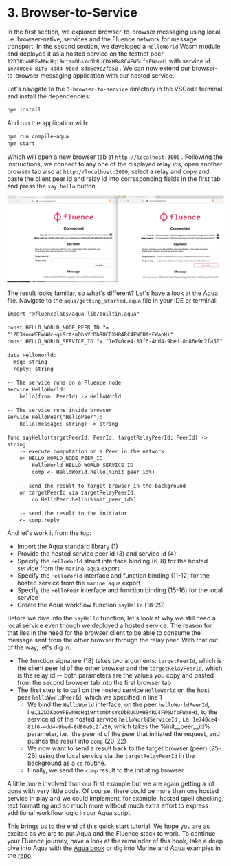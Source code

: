 # 3. Browser-to-Service

In the first section, we explored browser-to-browser messaging using local, i.e. browser-native, services and the Fluence network for message transport. In the second section, we developed a `HelloWorld` Wasm module and deployed it as a hosted service on the testnet peer `12D3KooWFEwNWcHqi9rtsmDhsYcDbRUCDXH84RC4FW6UfsFWaoHi` with service id `1e740ce4-81f6-4dd4-9bed-8d86e9c2fa50` . We can now extend our browser-to-browser messaging application with our hosted service.

Let's navigate to the `3-browser-to-service` directory in the VSCode terminal and install the dependencies:

```sh
npm install
```

And run the application with:

```sh
npm run compile-aqua
npm start
```

Which will open a new browser tab at `http://localhost:3000` . Following the instructions, we connect to any one of the displayed relay ids, open another browser tab also at `http://localhost:3000`, select a relay and copy and paste the client peer id and relay id into corresponding fields in the first tab and press the `say hello` button.

![Browser To Service Implementation](./Browser-To-Service-Implementation.png)

The result looks familiar, so what's different? Let's have a look at the Aqua file. Navigate to the `aqua/getting_started.aqua` file in your IDE or terminal:

```aqua
import "@fluencelabs/aqua-lib/builtin.aqua"

const HELLO_WORLD_NODE_PEER_ID ?= "12D3KooWFEwNWcHqi9rtsmDhsYcDbRUCDXH84RC4FW6UfsFWaoHi"
const HELLO_WORLD_SERVICE_ID ?= "1e740ce4-81f6-4dd4-9bed-8d86e9c2fa50"

data HelloWorld:
  msg: string
  reply: string

-- The service runs on a Fluence node
service HelloWorld:
    hello(from: PeerId) -> HelloWorld

-- The service runs inside browser
service HelloPeer("HelloPeer"):
    hello(message: string) -> string

func sayHello(targetPeerId: PeerId, targetRelayPeerId: PeerId) -> string:
    -- execute computation on a Peer in the network
    on HELLO_WORLD_NODE_PEER_ID:
        HelloWorld HELLO_WORLD_SERVICE_ID
        comp <- HelloWorld.hello(%init_peer_id%)

    -- send the result to target browser in the background
    on targetPeerId via targetRelayPeerId:
        co HelloPeer.hello(%init_peer_id%)

    -- send the result to the initiator
    <- comp.reply
```

And let's work it from the top:

- Import the Aqua standard library (1)
- Provide the hosted service peer id (3) and service id (4)
- Specify the `HelloWorld` struct interface binding (6-8) for the hosted service from the `marine aqua` export
- Specify the `HelloWorld` interface and function binding (11-12) for the hosted service from the `marine aqua` export
- Specify the `HelloPeer` interface and function binding (15-16) for the local service
- Create the Aqua workflow function `sayHello` (18-29)

Before we dive into the `sayHello` function, let's look at why we still need a local service even though we deployed a hosted service. The reason for that lies in the need for the browser client to be able to consume the message sent from the other browser through the relay peer. With that out of the way, let's dig in:

- The function signature (18) takes two arguments: `targetPeerId`, which is the client peer id of the other browser and the `targetRelayPeerId`, which is the relay id -- both parameters are the values you copy and pasted from the second browser tab into the first browser tab
- The first step is to call on the hosted service `HelloWorld` on the host peer `helloWorldPeerId`, which we specified in line 1
  - We bind the `HelloWorld` interface, on the peer `helloWorldPeerId`, i.e.,`12D3KooWFEwNWcHqi9rtsmDhsYcDbRUCDXH84RC4FW6UfsFWaoHi`, to the service id of the hosted service `helloWorldServiceId` , i.e. `1e740ce4-81f6-4dd4-9bed-8d86e9c2fa50`, which takes the %init\_\_peer\_\_id% parameter, i.e., the peer id of the peer that initiated the request, and pushes the result into `comp` (20-22)
  - We now want to send a result back to the target browser (peer) (25-26) using the local service via the `targetRelayPeerId` in the background as a `co` routine.
  - Finally, we send the `comp` result to the initiating browser

A little more involved than our first example but we are again getting a lot done with very little code. Of course, there could be more than one hosted service in play and we could implement, for example, hosted spell checking, text formatting and so much more without much extra effort to express additional workflow logic in our Aqua script.

This brings us to the end of this quick start tutorial. We hope you are as excited as we are to put Aqua and the Fluence stack to work. To continue your Fluence journey, have a look at the remainder of this book, take a deep dive into Aqua with the [Aqua book](../../../aqua-book/introduction.md) or dig into Marine and Aqua examples in the [repo](https://github.com/fluencelabs/examples).
